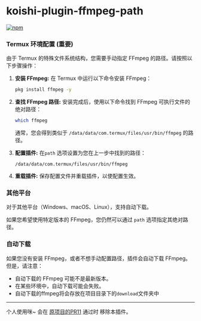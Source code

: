# koishi-plugin-ffmpeg-path

[![npm](https://img.shields.io/npm/v/koishi-plugin-ffmpeg-path?style=flat-square)](https://www.npmjs.com/package/koishi-plugin-ffmpeg-path)


### Termux 环境配置 (重要)

由于 Termux 的特殊文件系统结构，您需要手动指定 FFmpeg 的路径。请按照以下步骤操作：

1.  **安装 FFmpeg:** 在 Termux 中运行以下命令安装 FFmpeg：

    ```bash
    pkg install ffmpeg -y
    ```

2.  **查找 FFmpeg 路径:** 安装完成后，使用以下命令找到 FFmpeg 可执行文件的绝对路径：

    ```bash
    which ffmpeg
    ```

    通常，您会得到类似于 `/data/data/com.termux/files/usr/bin/ffmpeg` 的路径。

3.  **配置插件:** 在`path` 选项设置为您在上一步中找到的路径：

    `/data/data/com.termux/files/usr/bin/ffmpeg`

4.  **重载插件:** 保存配置文件并重载插件，以使配置生效。

### 其他平台

对于其他平台（Windows、macOS、Linux），支持自动下载。

如果您希望使用特定版本的 FFmpeg，您仍然可以通过 `path` 选项指定其绝对路径。

### 自动下载 

如果您没有安装 FFmpeg，或者不想手动配置路径，插件会自动下载 FFmpeg。但是，请注意：

*   自动下载的 FFmpeg 可能不是最新版本。
*   在某些环境中，自动下载可能会失败。
*   自动下载的ffmpeg将会存放在项目目录下的`download`文件夹中

---

个人使用咪~ 会在 [原项目的PR11](https://github.com/koishijs/koishi-plugin-ffmpeg/pull/11) 通过时 移除本插件。
